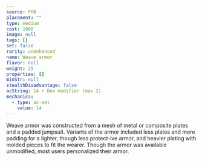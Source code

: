 ```yaml
---
source: PHB
placement: ""
type: medium
cost: 1000
image: null
tags: []
set: false
rarity: unenhanced
name: Weave armor
flavor: null
weight: 25
properties: []
minStr: null
stealthDisadvantage: false
acString: 14 + Dex modifier (max 2)
mechanics:
  - type: ac-set
    value: 14
---
```

Weave armor was constructed from a mesh of metal or composite plates and a padded jumpsuit. Variants of the armor included less plates and more padding for a lighter, though less protect-ive armor, and heavier plating with molded pieces to fit the wearer. Though the armor was available unmodified, most users personalized their armor.